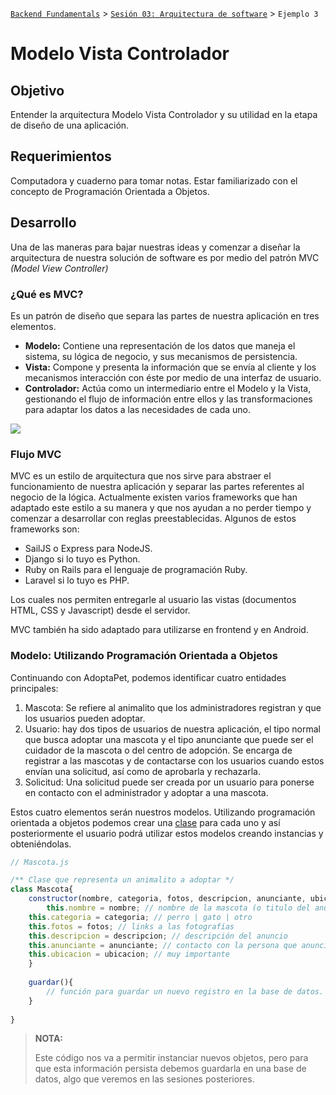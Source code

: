 [`Backend Fundamentals`](../../README.md) > [`Sesión 03: Arquitectura de software`](../README.md) > `Ejemplo 3`

# Modelo Vista Controlador

## Objetivo

Entender la arquitectura Modelo Vista Controlador y su utilidad en la etapa de diseño de una aplicación.

## Requerimientos

Computadora y cuaderno para tomar notas. Estar familiarizado con el concepto de Programación Orientada a Objetos.

## Desarrollo

Una de las maneras para bajar nuestras ideas y comenzar a diseñar la arquitectura de nuestra solución de software es por medio del patrón MVC *(Model View Controller)* 

### ¿Qué es MVC?

Es un patrón de diseño que separa las partes de nuestra aplicación en tres elementos.

- **Modelo:** Contiene una representación de los datos que maneja el sistema, su lógica de negocio, y sus mecanismos de persistencia.
- **Vista:**  Compone y presenta la información que se envía al cliente y los mecanismos interacción con éste por medio de una interfaz de usuario.
- **Controlador:** Actúa como un intermediario entre el Modelo y la Vista, gestionando el flujo de información entre ellos y las transformaciones para adaptar los datos a las necesidades de cada uno.

<img src="https://designlopers.com/views/assets/post/Desarrollo_de_aplicaciones_profesionales_en_PHP_y_MVC.png" widrh="350">

### Flujo MVC

MVC es un estilo de arquitectura que nos sirve para abstraer el funcionamiento de nuestra aplicación y separar las partes referentes al negocio de la lógica. Actualmente existen varios frameworks que han adaptado este estilo a su manera y que nos ayudan a no perder tiempo y comenzar a desarrollar con reglas preestablecidas. Algunos de estos frameworks son:

- SailJS o Express para NodeJS.
- Django si lo tuyo es Python.
- Ruby on Rails para el lenguaje de programación Ruby.
- Laravel si lo tuyo es PHP.

Los cuales nos permiten entregarle al usuario las vistas (documentos HTML, CSS y Javascript) desde el servidor.

MVC también ha sido adaptado para utilizarse en frontend y en Android.

### Modelo: Utilizando Programación Orientada a Objetos

Continuando con AdoptaPet, podemos identificar cuatro entidades principales:

1. Mascota: Se refiere al animalito que los administradores registran y que los usuarios pueden adoptar.
2. Usuario: hay dos tipos de usuarios de nuestra aplicación, el tipo normal que busca adoptar una mascota y el tipo anunciante que puede ser el cuidador de la mascota o del centro de adopción. Se encarga de registrar a las mascotas y de contactarse con los usuarios cuando estos envían una solicitud, así como de aprobarla y rechazarla.
3. Solicitud: Una solicitud puede ser creada por un usuario para ponerse en contacto con el administrador y adoptar a una mascota. 

Estos cuatro elementos serán nuestros modelos. Utilizando programación orientada a objetos podemos crear una [clase](https://developer.mozilla.org/es/docs/Web/JavaScript/Referencia/Classes) para cada uno y así posteriormente el usuario podrá utilizar estos modelos creando instancias y obteniéndolas. 

```jsx
// Mascota.js

/** Clase que representa un animalito a adoptar */
class Mascota{
	constructor(nombre, categoria, fotos, descripcion, anunciante, ubicacion){
		this.nombre = nombre; // nombre de la mascota (o titulo del anuncio)
    this.categoria = categoria; // perro | gato | otro
    this.fotos = fotos; // links a las fotografías
    this.descripcion = descripcion; // descripción del anuncio
    this.anunciante = anunciante; // contacto con la persona que anuncia al animalito
    this.ubicacion = ubicacion; // muy importante
	}
	
	guardar(){
		// función para guardar un nuevo registro en la base de datos.
	}
	
}
```

>**NOTA:**
>
>Este código nos va a permitir instanciar nuevos objetos, pero para que esta información persista debemos guardarla en una base de datos, algo que veremos en las sesiones posteriores.

